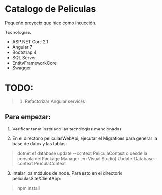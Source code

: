 # Catalogo de Peliculas
Pequeño proyecto que hice como inducción.

Tecnologías:
- ASP.NET Core 2.1
- Angular 7
- Bootstrap 4
- SQL Server
- EntityFrameworkCore
- Swagger

# TODO:
> 1. Refactorizar Angular services

## Para empezar:

1. Verificar tener instalado las tecnologías mencionadas.

2. En el directorio peliculasWebApi, ejecutar el Migrations para generar la base de datos y las tablas:
> dotnet ef database update --context PeliculaContext
o desde la consola del Package Manager (en Visual Studio)
> Update-Database -context PeliculaContext

3. Intalar los módulos de node. Para esto en el directorio peliculasSite/ClientApp:
> npm install

